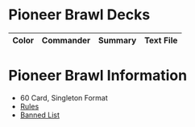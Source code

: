 # Pioneer Brawl Decks

| Color | Commander | Summary | Text File |
| --- | --- | --- | --- |


# Pioneer Brawl Information

* 60 Card, Singleton Format
* [Rules](https://mtg.fandom.com/wiki/Brawl)
* [Banned List](https://mtg.fandom.com/wiki/Pioneer#Banned_List)
